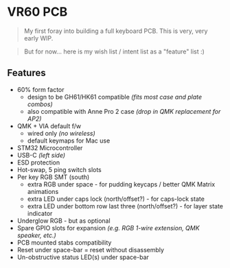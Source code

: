 # VR60 PCB

> My first foray into building a full keyboard PCB.  This is very, very early WIP.

> But for now... here is my wish list / intent list as a "feature" list :)

## Features

- 60% form factor
    - design to be GH61/HK61 compatible *(fits most case and plate combos)*
    - also compatible with Anne Pro 2 case *(drop in QMK replacement for AP2)*
- QMK + VIA default f/w
    - wired only *(no wireless)*
    - default keymaps for Mac use
- STM32 Microcontroller
- USB-C *(left side)*
- ESD protection
- Hot-swap, 5 ping switch slots
- Per key RGB SMT (south)
    - extra RGB under space - for pudding keycaps / better QMK Matrix animations
    - extra LED under caps lock (north/offset?) - for caps-lock state
    - extra LED under bottom row last three (north/offset?) - for layer state indicator
- Underglow RGB - but as optional
- Spare GPIO slots for expansion *(e.g. RGB 1-wire extension, QMK speaker, etc.)*
- PCB mounted stabs compatibility
- Reset under space-bar = reset without disassembly
- Un-obstructive status LED(s) under space-bar
